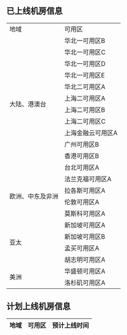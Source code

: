 ## 已上线机房信息

<table>
  <tr>
    <td> 地域 </td>
    <td> 可用区 </td>
  </tr>
  <tr>
    <td rowspan="12"> 大陆、港澳台 </td>
    <td> 华北一可用区B </td>
  </tr>
  <tr>
    <td> 华北一可用区C </td>
  </tr>
  <tr>
    <td> 华北一可用区D </td>
  </tr>
  <tr>
    <td> 华北一可用区E </td>
  </tr>
  <tr>
    <td> 华北二可用区A </td>
  </tr>
  <tr>
    <td> 上海二可用区A </td>
  </tr>
  <tr>
    <td> 上海二可用区B </td>
  </tr>
  <tr>
    <td> 上海二可用区C </td>
  </tr>
  <tr>
    <td> 上海金融云可用区A </td>
  </tr>
  <tr>
    <td> 广州可用区B </td>
  </tr>
  <tr>
    <td> 香港可用区B </td>
  </tr>  
  <tr>
    <td> 台北可用区A </td>
  </tr> 
  
  <tr>
    <td rowspan="4"> 欧洲、中东及非洲 </td>
    <td> 法兰克福可用区A </td>
  </tr>
  <tr>
    <td> 拉各斯可用区A </td>
  </tr>
  <tr>
    <td> 伦敦可用区A </td>
  </tr>
  <tr>
    <td> 莫斯科可用区A </td>
  </tr>
  
  <tr>
    <td rowspan="4"> 亚太 </td>
    <td> 新加坡可用区A </td>
  </tr>
  <tr>
    <td> 新加坡可用区B </td>
  </tr>
  <tr>
    <td> 孟买可用区A </td>
  </tr>
  <tr>
    <td> 胡志明可用区A </td>
  </tr>
  
  <tr>
    <td rowspan="2"> 美洲 </td>
    <td> 华盛顿可用区A </td>
  </tr>
  <tr>
    <td> 洛杉矶可用区A </td>
  </tr>
</table>

## 计划上线机房信息
|  地域  | 可用区        | 预计上线时间 |
| ---------  |  ---------  |   ---------  |


